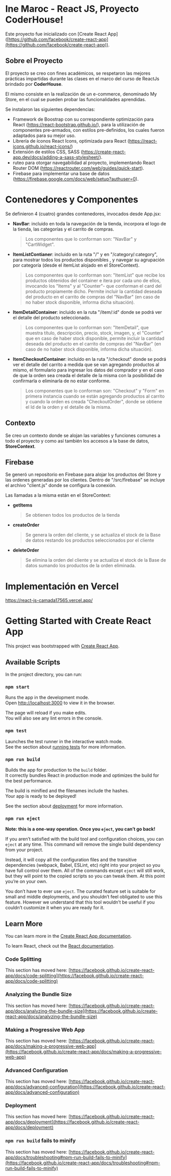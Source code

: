 # Ine Maroc - React JS, Proyecto CoderHouse!

Este proyecto fue inicializado con [Create React App] ([https://github.com/facebook/create-react-app](https://github.com/facebook/create-react-app)).

## Sobre el Proyecto

El proyecto se creo con fines académicos, se respetaron las mejores prácticas impartidas durante las clases en el marco del curso de ReactJs brindado por **CoderHouse**.

El mismo consiste en la realización de un e-commerce, denominado My Store, en el cual se pueden probar las funcionalidades aprendidas.

Se instalaron las siguientes dependencias: 

- Framework de Boostrap con su correspondiente optimización para React (https://react-bootstrap.github.io/), para la utilización de componentes pre-armados, con estilos pre-definidos, los cuales fueron adaptados para su mejor uso.
- Librería de íconos React Icons, optimizada para React (https://react-icons.github.io/react-icons/)
- Extensión de estilos CSS, SASS (https://create-react-app.dev/docs/adding-a-sass-stylesheet/).
- ruteo para otorgar navegabilidad al proyecto, implementando React Router DOM (https://reactrouter.com/web/guides/quick-start).
- Firebase para implementar una base de datos (https://firebase.google.com/docs/web/setup?authuser=0).

# Contenedores y Componentes

Se definieron 4 (cuatro) grandes contenedores, invocados desde App.jsx:

- **NavBar**: incluido en toda la navegación de la tienda, incorpora el logo de la tienda, las categorías y el carrito de compras.
	> Los componentes que lo conforman son: "NavBar" y "CartWidget".
- **ItemListContianer**: incluido en la ruta "/" y en "/category/:category", para mostrar todos los productos disponibles , y navegar su agrupación por categoría (desde el itemList alojado en el StoreContext).
	> Los componentes que lo conforman son: "ItemList" que recibe los productos obtenidos del container e itera por cada uno de ellos, invocando los "Items" y al "Counter"- que conforman el card del producto propiamente dicho. Permite incluir la cantidad deseada del producto en el carrito de compras del "NavBar" (en caso de no haber stock disponible, informa dicha situación).
- **ItemDetailContainer**:  incluido en la ruta "/item/:id" donde se podrá ver el detalle del producto seleccionado.
	> Los componentes que lo conforman son: "ItemDetail", que muestra título, descripción, precio, stock, imagen, y, el "Counter" que en caso de haber stock disponible, permite incluir la cantidad deseada del producto en el carrito de compras del "NavBar" (en caso de no haber stock disponible, informa dicha situación).
- **ItemCheckoutContainer**:  incluido en la ruta "/checkout" donde se podrá ver el detalle del carrito a medida que se van agregando productos al mismo, el formulario para ingresar los datos del comprador y en el caso de que la orden sea creada el detalle de la misma con la posibilidad de confirmarla o eliminarla de no estar conforme.
	>Los componentes que lo conforman son: "Checkout" y "Form" en primera instancia cuando se están agregando productos al carrito y cuando la orden es creada "CheckoutOrder", donde se obtiene el Id de la orden y el detalle de la misma.

## Contexto

Se creo un contexto donde se alojan las variables y funciones comunes a todo el proyecto y como así también los accesos a la base de datos, **StoreContext**.

## Firebase

Se generó un repositorio en Firebase para alojar los productos del Store y las ordenes generadas por los clientes. Dentro de "/src/firebase" se incluye el archivo "client.js" donde se configura la conexión. 

Las llamadas a la misma están en el StoreContext:
- **getItems**
	> Se obtienen todos los productos de la tienda
- **createOrder**
	> Se genera la orden del cliente, y se actualiza el stock de la Base de datos restando los productos seleccionados por el cliente
- **deleteOrder**
	>Se elimina la orden del cliente y se actualiza el stock de la Base de datos sumando los productos de la orden eliminada.

# Implementación en Vercel 

https://react-js-camada17565.vercel.app/

#
# Getting Started with Create React App

This project was bootstrapped with [Create React App](https://github.com/facebook/create-react-app).

## Available Scripts

In the project directory, you can run:

### `npm start`

Runs the app in the development mode.\
Open [http://localhost:3000](http://localhost:3000) to view it in the browser.

The page will reload if you make edits.\
You will also see any lint errors in the console.

### `npm test`

Launches the test runner in the interactive watch mode.\
See the section about [running tests](https://facebook.github.io/create-react-app/docs/running-tests) for more information.

### `npm run build`

Builds the app for production to the `build` folder.\
It correctly bundles React in production mode and optimizes the build for the best performance.

The build is minified and the filenames include the hashes.\
Your app is ready to be deployed!

See the section about [deployment](https://facebook.github.io/create-react-app/docs/deployment) for more information.

### `npm run eject`

**Note: this is a one-way operation. Once you `eject`, you can’t go back!**

If you aren’t satisfied with the build tool and configuration choices, you can `eject` at any time. This command will remove the single build dependency from your project.

Instead, it will copy all the configuration files and the transitive dependencies (webpack, Babel, ESLint, etc) right into your project so you have full control over them. All of the commands except `eject` will still work, but they will point to the copied scripts so you can tweak them. At this point you’re on your own.

You don’t have to ever use `eject`. The curated feature set is suitable for small and middle deployments, and you shouldn’t feel obligated to use this feature. However we understand that this tool wouldn’t be useful if you couldn’t customize it when you are ready for it.

## Learn More

You can learn more in the [Create React App documentation](https://facebook.github.io/create-react-app/docs/getting-started).

To learn React, check out the [React documentation](https://reactjs.org/).

### Code Splitting

This section has moved here: [https://facebook.github.io/create-react-app/docs/code-splitting](https://facebook.github.io/create-react-app/docs/code-splitting)

### Analyzing the Bundle Size

This section has moved here: [https://facebook.github.io/create-react-app/docs/analyzing-the-bundle-size](https://facebook.github.io/create-react-app/docs/analyzing-the-bundle-size)

### Making a Progressive Web App

This section has moved here: [https://facebook.github.io/create-react-app/docs/making-a-progressive-web-app](https://facebook.github.io/create-react-app/docs/making-a-progressive-web-app)

### Advanced Configuration

This section has moved here: [https://facebook.github.io/create-react-app/docs/advanced-configuration](https://facebook.github.io/create-react-app/docs/advanced-configuration)

### Deployment

This section has moved here: [https://facebook.github.io/create-react-app/docs/deployment](https://facebook.github.io/create-react-app/docs/deployment)

### `npm run build` fails to minify

This section has moved here: [https://facebook.github.io/create-react-app/docs/troubleshooting#npm-run-build-fails-to-minify](https://facebook.github.io/create-react-app/docs/troubleshooting#npm-run-build-fails-to-minify)
